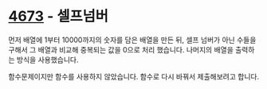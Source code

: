 <h1><a href = "https://www.acmicpc.net/problem/4673">4673</a> - 셀프넘버</h1>
먼저 배열에 1부터 10000까지의 숫자를 담은 배열을 만든 뒤, 셀프 넘버가 아닌 수들을 구해서 그 배열과 비교해 중복되는 값을 0으로 처리 했습니다.
나머지의 배열을 출력하는 방식을 사용했습니다.

함수문제이지만 함수를 사용하지 않았습니다. 
함수로 다시 바꿔서 제출해보려고 합니다.
